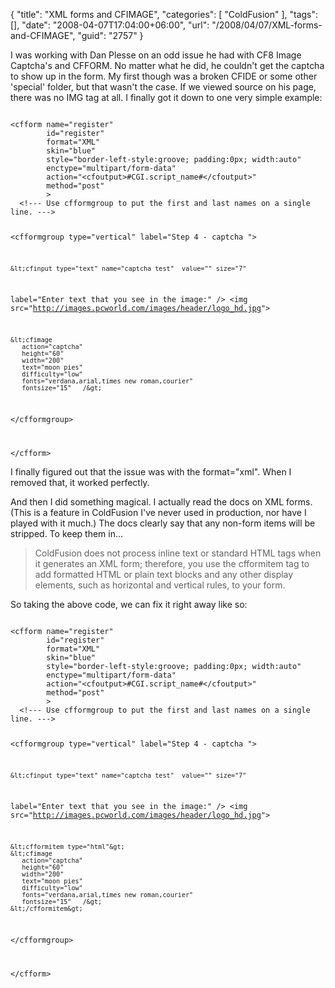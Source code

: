 {
	"title": "XML forms and CFIMAGE",
	"categories": [
		"ColdFusion"
	],
	"tags": [],
	"date": "2008-04-07T17:04:00+06:00",
	"url": "/2008/04/07/XML-forms-and-CFIMAGE",
	"guid": "2757"
}

I was working with Dan Plesse on an odd issue he had with CF8 Image Captcha's and CFFORM. No matter what he did, he couldn't get the captcha to show up in the form. My first though was a broken CFIDE or some other 'special' folder, but that wasn't the case. If we viewed source on his page, there was no IMG tag at all. I finally got it down to one very simple example:
<!--more-->
<code>
&lt;cfform name="register"
        id="register"
        format="XML"
        skin="blue"
        style="border-left-style:groove; padding:0px; width:auto"
        enctype="multipart/form-data"
        action="&lt;cfoutput&gt;#CGI.script_name#&lt;/cfoutput&gt;"
        method="post"
        &gt;
  &lt;!--- Use cfformgroup to put the first and last names on a single line. ---&gt;

 &lt;cfformgroup type="vertical" label="Step 4 - captcha  "&gt;

    &lt;cfinput type="text" name="captcha_test"  value="" size="7"
label="Enter text that  you see in the image:" /&gt;
&lt;img src="http://images.pcworld.com/images/header/logo_hd.jpg"&gt;

    &lt;cfimage
       action="captcha"
       height="60"
       width="200"
       text="moon pies"
       difficulty="low"
       fonts="verdana,arial,times new roman,courier"
       fontsize="15"   /&gt;

  &lt;/cfformgroup&gt;

&lt;/cfform&gt;
</code>

I finally figured out that the issue was with the format="xml". When I removed that, it worked perfectly.

And then I did something magical. I actually read the docs on XML forms. (This is a feature in ColdFusion I've never used in production, nor have I played with it much.) The docs clearly say that any non-form items will be stripped. To keep them in...

<blockquote>
<p>
ColdFusion does not process inline text or standard HTML tags when it generates an XML form; therefore, you use
the cfformitem tag to add formatted HTML or plain text blocks and any other display elements, such as horizontal
and vertical rules, to your form.
</p>
</blockquote>

So taking the above code, we can fix it right away like so:

<code>
&lt;cfform name="register"
        id="register"
        format="XML"
        skin="blue"
        style="border-left-style:groove; padding:0px; width:auto"
        enctype="multipart/form-data"
        action="&lt;cfoutput&gt;#CGI.script_name#&lt;/cfoutput&gt;"
        method="post"
        &gt;
  &lt;!--- Use cfformgroup to put the first and last names on a single line. ---&gt;

 &lt;cfformgroup type="vertical" label="Step 4 - captcha  "&gt;

    &lt;cfinput type="text" name="captcha_test"  value="" size="7"
label="Enter text that  you see in the image:" /&gt;
&lt;img src="http://images.pcworld.com/images/header/logo_hd.jpg"&gt;

	&lt;cfformitem type="html"&gt;
    &lt;cfimage
       action="captcha"
       height="60"
       width="200"
       text="moon pies"
       difficulty="low"
       fonts="verdana,arial,times new roman,courier"
       fontsize="15"   /&gt;
	&lt;/cfformitem&gt;
	
  &lt;/cfformgroup&gt;

&lt;/cfform&gt;
</code>